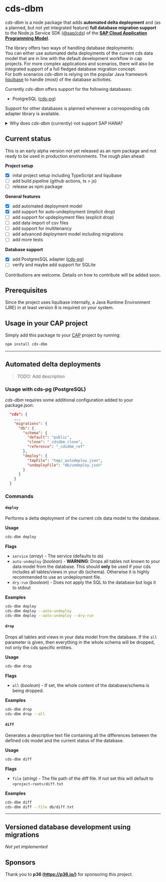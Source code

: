 # cds-dbm 

_cds-dbm_ is a node package that adds **automated delta deployment** and (as a planned, but not yet integrated feature) **full database migration support** to the Node.js Service SDK (<a href="https://www.npmjs.com/package/@sap/cds">@sap/cds</a>) of the <a href="https://cap.cloud.sap/docs/about/">**SAP Cloud Application Programming Model**</a>. 

The library offers two ways of handling database deployments:<br>
You can either use automated delta deployments of the current cds data model that are in line with the default development workflow in cap projects. For more complex applications and scenarios, there will also be integrated support of a full fledged database migration concept.
<br> For both scenarios _cds-dbm_ is relying on the popular Java framework <a href="https://www.liquibase.org/">liquibase</a> to handle (most) of the database activities.

Currently _cds-dbm_ offers support for the following databases:

- PostgreSQL (<a href="https://github.com/sapmentors/cds-pg">cds-pg</a>)

Support for other databases is planned whenever a corresponding cds adapter library is available.

<details><summary>Why does <i>cds-dbm</i> (currently) not support SAP HANA?</summary>
<p>

As SAP HANA is a first class citizen in CAP, SAP offers its own deployment solution (<a href="https://www.npmjs.com/package/@sap/hdi-deploy">@sap/hdi-deploy</a>). With CAP it is possible to directly compile a data model into SAP HANA fragments (.hdbtable, etc.), which can then be deployed by the hdi-deploy module taking care  of all the important stuff (delta handling, hdi-management on XSA or SAP Cloud Platform, etc.).
<br>
Nevertheless it may be suitable to use the <a href="https://github.com/liquibase/liquibase-hanadb">liquibase-hanadb</a> adapter to add an alternative deployment solution. If so, support might be added in the future.

</p>
</details>

## Current status

This is an early alpha version not yet released as an npm package and not ready to be used in production environments.
The rough plan ahead:

**Project setup**
- [x] inital project setup including TypeScript and liquibase
- [ ] add build pipeline (github actions, ts > js)
- [ ] release as npm package

**General features**
- [x] add automated deployment model 
- [x] add support for auto-undeployment (implicit drop)
- [ ] add support for updeployment files (explicit drop)
- [ ] add data import of csv files
- [ ] add support for multitenancy
- [ ] add advanced deployment model including migrations
- [ ] add more tests

**Database support**
- [x] add PostgresSQL adapter (<a href="https://github.com/sapmentors/cds-pg">cds-pg</a>)
- [ ] verify and maybe add support for SQLite

Contributions are welcome. Details on how to contribute will be added soon.

## Prerequisites

Since the project uses liquibase internally, a Java Runtime Environment (JRE) in at least version 8 is required on your system.

## Usage in your CAP project

Simply add this package to your [CAP](https://cap.cloud.sap/docs/) project by running:

```bash
npm install cds-dbm
```

---

## Automated delta deployments

> TODO: Add description

### Usage with cds-pg (PostgreSQL)

_cds-dbm_ requires some additional configuration added to your package.json:

```JSON
  "cds": {
    ...
    "migrations": {
      "db": {
        "schema": {
          "default": "public",
          "clone": "_cdsdbm_clone",
          "reference": "_cdsdbm_ref"
        },
        "deploy": {
          "tmpFile": "tmp/_autodeploy.json",
          "undeployFile": "db/undeploy.json"  
        }
      }
    }
  }
```


### Commands

#### `deploy`

Performs a delta deployment of the current cds data model to the database.

**Usage**

```bash
cds-dbm deploy
```

**Flags**

- `service` (*array*) - The service (defaults to `db`)
- `auto-undeploy` (*boolean*) - **WARNING**: Drops all tables not known to your data model from the database. This should **only** be used if your cds includes all tables/views in your db (schema). Otherwise it is highly recommended to use an undeployment file.
- `dry-run` (*boolean*) - Does not apply the SQL to the database but logs it to stdout

**Examples**

```bash
cds-dbm deploy
cds-dbm deploy --auto-undeploy
cds-dbm deploy --auto-undeploy --dry-run
```

#### `drop`

Drops all tables and views in your data model from the database. If the `all` parameter is given, then everything in the whole schema will be dropped, not only the cds specific entities.

**Usage**

```bash
cds-dbm drop
```

**Flags**

- `all` (*boolean*) - If set, the whole content of the database/schema is being dropped.


**Examples**

```bash
cds-dbm drop
cds-dbm drop --all
```

#### `diff`

Generates a descriptive text file containing all the differences between the defined cds model and the current status of the database.

**Usage**

```bash
cds-dbm diff
```

**Flags**

- `file` (*string*) - The file path of the diff file. If not set this will default to `<project-root>/diff.txt`


**Examples**

```bash
cds-dbm diff
cds-dbm diff --file db/diff.txt
```

---

## Versioned database development using migrations 

_Not yet implemented_

## Sponsors

Thank you to **p36 (https://p36.io/)** for sponsoring this project. 
